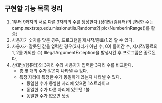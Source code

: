 ## 구현할 기능 목록 정리

1. 1부터 9까지의 서로 다른 3자리의 수를 생성한다.(상대방(컴퓨터)의 랜덤한 수는 camp.nextstep.edu.missionutils.Randoms의 pickNumberInRange()를 활용)
   <br>
2. 사용자가 숫자를 맞춘 경우, 프로그램을 재시작/종료(1/2) 할 수 있다.
   <br>
3. 사용자가 잘못된 값을 입력한 경우(3자리가 아닌 수, 0이 들어간 수, 재시작/종료의 1, 2를 제외한 수) IllegalArgumentException을 발생시킨 후 프로그램은 종료된다.
4. 상대방(컴퓨터)의 3자리 수와 사용자가 입력한 3자리 수를 비교한다.
    - 총 몇 개의 수가 같은지 나타낼 수 있다.
    - 특정 자리에 특정한 수가 동일하게 있는지 나타낼 수 있다.
        - 동일한 수가 동일한 자리에 있으면 1스트라이크
        - 동일한 수가 다른 자리에 있으면 1볼
        - 동일한 수가 없으면 낫싱